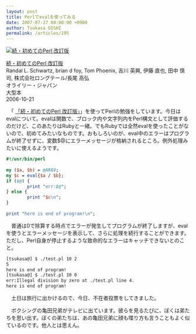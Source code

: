 ```yaml
---
layout: post
title: Perlでevalを使ってみる
date: 2007-07-27 00:00:00 +0900
author: Tsukasa OISHI
permalink: /articles/195
---
```



 [![続・初めてのPerl 改訂版](https://images-na.ssl-images-amazon.com/images/I/51PBFWZSTBL._SL160_.jpg "続・初めてのPerl 改訂版")](http://www.amazon.co.jp/%E7%B6%9A%E3%83%BB%E5%88%9D%E3%82%81%E3%81%A6%E3%81%AEPerl-%E6%94%B9%E8%A8%82%E7%89%88-Randal-L-Schwartz/dp/4873113059%3FSubscriptionId%3DAKIAIKJECTBTL3JTYTKA%26tag%3Dkaeruspoon-22%26linkCode%3Dxm2%26camp%3D2025%26creative%3D165953%26creativeASIN%3D4873113059)  

 [続・初めてのPerl 改訂版](http://www.amazon.co.jp/%E7%B6%9A%E3%83%BB%E5%88%9D%E3%82%81%E3%81%A6%E3%81%AEPerl-%E6%94%B9%E8%A8%82%E7%89%88-Randal-L-Schwartz/dp/4873113059%3FSubscriptionId%3DAKIAIKJECTBTL3JTYTKA%26tag%3Dkaeruspoon-22%26linkCode%3Dxm2%26camp%3D2025%26creative%3D165953%26creativeASIN%3D4873113059)  
Randal L. Schwartz, brian d foy, Tom Phoenix, 吉川 英興, 伊藤 直也, 田中 慎司, 株式会社ロングテール/長尾 高弘  
オライリー・ジャパン  
大型本  
2006-10-21  

　「 [「続・初めてのPerl 改訂版」](http://www.amazon.co.jp/%E7%B6%9A%E3%83%BB%E5%88%9D%E3%82%81%E3%81%A6%E3%81%AEPerl-%E6%94%B9%E8%A8%82%E7%89%88-Randal-L-Schwartz/dp/4873113059%3FSubscriptionId%3DAKIAIKJECTBTL3JTYTKA%26tag%3Dkaeruspoon-22%26linkCode%3Dxm2%26camp%3D2025%26creative%3D165953%26creativeASIN%3D4873113059)」を使ってPerlの勉強をしています。今日はevalについて。evalは関数で、ブロック内や文字列内をPerl構文として評価するのだけど、このあたりはRubyと一緒。でもRubyでは全然evalを使ったことがないので、初めてみたいなものです。おもしろいのが、eval中のエラーはプログラムが終了せずに、変数$@にエラーメッセージが格納されるところ。例外処理みたいに使えるようです。  

```perl  
#!/usr/bin/perl  
 
my ($a, $b) = @ARGV;  
my $c = eval{$a / $b};  
if ($@) {  
        print "err:$@";  
} else {  
        print "$c\n";  
}  
 
print "here is end of program!\n";  
```  

　普通は0で除算する時点でエラーが発生してプログラムが終了しますが、evalを使うとエラーメッセージを表示して、さらに処理を続行することができます。ただし、Perl自身が停止するような致命的なエラーはキャッチできないとのこと。  

```bash  
[tsukasa@] $ ./test.pl 10 2  
5  
here is end of program!  
[tsukasa@] $ ./test.pl 10 0  
err:Illegal division by zero at ./test.pl line 4.  
here is end of program!  
```  

　土日は旅行に出かけるので、今日、不在者投票をしてきました。  

　ボクシングの亀田兄弟がテレビに出ています。彼らを見るたびに、ぼくは弟たちを思い出す。ぼくの弟たちは、あの亀田兄弟に顔も喋り方も言うこともよく似ているのです。他人とは思えん。  

